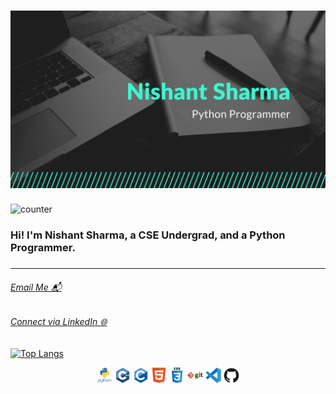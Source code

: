 <h1 align="center">
 <img src="https://github.com/nishant-ai/nishant-ai/blob/main/Python%20Developer.png" />
</h1>

![counter](https://enrietaqe0twvws.m.pipedream.net)

<h3> Hi! I'm Nishant Sharma, a CSE Undergrad, and a Python Programmer.<h3>
<hr>

<p>
 <a href = "mailto: nishant-ai@outlook.com"><h6>Email Me 📬</h6></a>
 </p>
 <p>
<a href = "https://www.linkedin.com/in/nishantsh20"><h6>Connect via LinkedIn 🌐</h6></a>
 </p>
 
[![Top Langs](https://github-readme-stats.vercel.app/api/top-langs/?username=nishant-ai&layout=compact)](https://github.com/anuraghazra/github-readme-stats)
 
 <p align="center">
  <code><img title="Python" height="25" src="https://raw.githubusercontent.com/devicons/devicon/master/icons/python/python-original-wordmark.svg"></code>
  <code><img title="C++" height="25" src="https://raw.githubusercontent.com/github/explore/80688e429a7d4ef2fca1e82350fe8e3517d3494d/topics/cpp/cpp.png"></code>
  <code><img title="C" height="25" src="https://raw.githubusercontent.com/devicons/devicon/2ae2a900d2f041da66e950e4d48052658d850630/icons/c/c-original.svg"></code>
  <code><img title="HTML5" height="25" src="https://raw.githubusercontent.com/devicons/devicon/2ae2a900d2f041da66e950e4d48052658d850630/icons/html5/html5-original.svg"></code>
  <code><img title="CSS" height="25" src="https://raw.githubusercontent.com/devicons/devicon/master/icons/css3/css3-original-wordmark.svg"></code>
  <code><img title="Git" height="25" src="https://raw.githubusercontent.com/github/explore/80688e429a7d4ef2fca1e82350fe8e3517d3494d/topics/git/git.png"></code>
  <code><img title="Visual Studio Code" height="25" src="https://raw.githubusercontent.com/devicons/devicon/2ae2a900d2f041da66e950e4d48052658d850630/icons/vscode/vscode-original.svg"></code>
  <code><img title="GitHub" height="25" src="https://raw.githubusercontent.com/devicons/devicon/2ae2a900d2f041da66e950e4d48052658d850630/icons/github/github-original.svg"></code>
</code>
</p>

